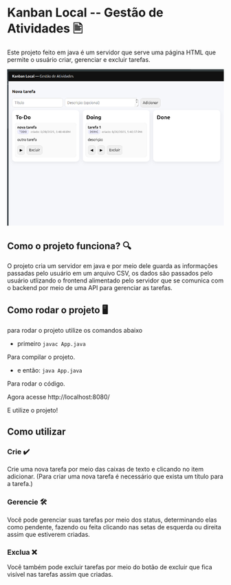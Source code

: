 # Kanban Local -- Gestão de Atividades 🖹

Este projeto feito em java é um servidor que serve uma página HTML que permite o usuário criar, gerenciar e excluir tarefas.

![alt text](image.png)

## Como o projeto funciona? 🔍

O projeto cria um servidor em java e por meio dele guarda as informações passadas pelo usuário em um arquivo CSV, os dados são passados pelo usuário utlizando o frontend alimentado pelo servidor que se comunica com o backend por meio de uma API para gerenciar as tarefas.

## Como rodar o projeto 🖥

para rodar o projeto utilize os comandos abaixo

- primeiro
  `javac App.java`

Para compilar o projeto.

- e então:
  `java App.java`

Para rodar o código.

Agora acesse http://localhost:8080/ 

E utilize o projeto!

## Como utilizar

### Crie ✔️

Crie uma nova tarefa por meio das caixas de texto e clicando no item adicionar.
(Para criar uma nova tarefa é necessário que exista um título para a tarefa.)

### Gerencie 🛠️

Você pode gerenciar suas tarefas por meio dos status, determinando elas como pendente, fazendo ou feita clicando nas setas de esquerda ou direita assim que estiverem criadas.

### Exclua ❌

Você também pode excluir tarefas por meio do botão de excluir que fica visível nas tarefas assim que criadas.
